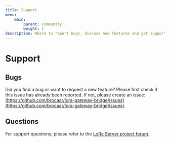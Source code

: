 ```yaml
---
title: Support
menu:
    main:
        parent: community
        weight: 1
description: Where to report bugs, discuss new features and get support from the community.
---
```


# Support

## Bugs

Did you find a bug or want to request a new feature? Please first check if
this issue has already been reported. If not, please create an issue:
[https://github.com/brocaar/lora-gateway-bridge/issues](https://github.com/brocaar/lora-gateway-bridge/issues).

## Questions

For support questions, please refer to the [LoRa Server project forum](https://forum.loraserver.io/).